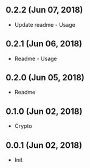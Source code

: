 ## 0.2.2 (Jun 07, 2018)

* Update readme - Usage

## 0.2.1 (Jun 06, 2018)

* Readme - Usage

## 0.2.0 (Jun 05, 2018)

* Readme

## 0.1.0 (Jun 02, 2018)

* Crypto

## 0.0.1 (Jun 02, 2018)

* Init
